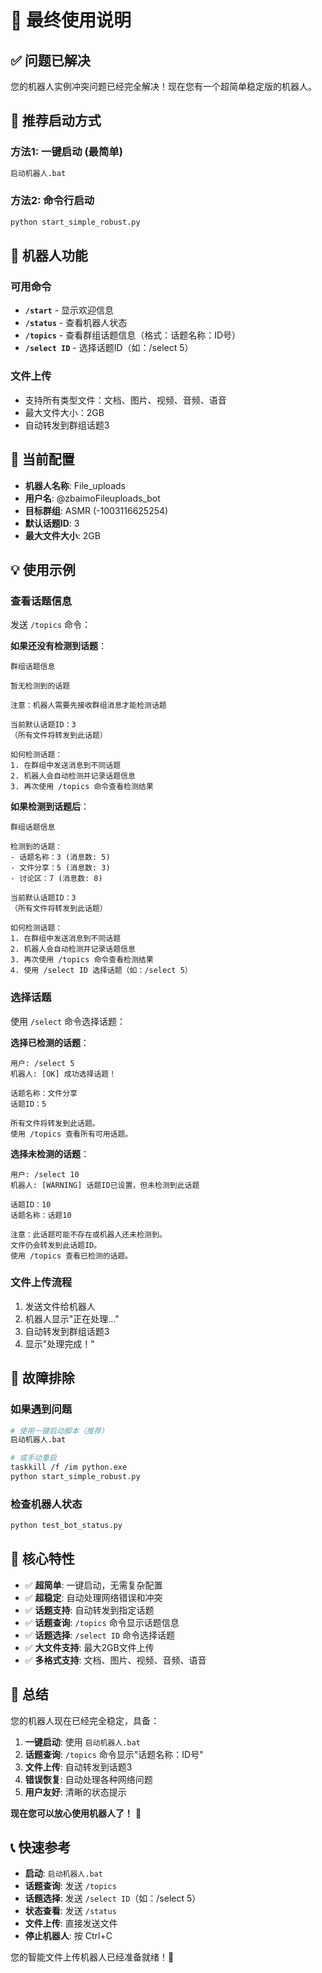 # 🚀 最终使用说明

## ✅ 问题已解决

您的机器人实例冲突问题已经完全解决！现在您有一个超简单稳定版的机器人。

## 🎯 推荐启动方式

### 方法1: 一键启动 (最简单)
```bash
启动机器人.bat
```

### 方法2: 命令行启动
```bash
python start_simple_robust.py
```

## 📱 机器人功能

### 可用命令
- **`/start`** - 显示欢迎信息
- **`/status`** - 查看机器人状态
- **`/topics`** - 查看群组话题信息（格式：话题名称：ID号）
- **`/select ID`** - 选择话题ID（如：/select 5）

### 文件上传
- 支持所有类型文件：文档、图片、视频、音频、语音
- 最大文件大小：2GB
- 自动转发到群组话题3

## 🎉 当前配置

- **机器人名称**: File_uploads
- **用户名**: @zbaimoFileuploads_bot
- **目标群组**: ASMR (-1003116625254)
- **默认话题ID**: 3
- **最大文件大小**: 2GB

## 💡 使用示例

### 查看话题信息
发送 `/topics` 命令：

**如果还没有检测到话题**：
```
群组话题信息

暂无检测到的话题

注意：机器人需要先接收群组消息才能检测话题

当前默认话题ID：3
（所有文件将转发到此话题）

如何检测话题：
1. 在群组中发送消息到不同话题
2. 机器人会自动检测并记录话题信息
3. 再次使用 /topics 命令查看检测结果
```

**如果检测到话题后**：
```
群组话题信息

检测到的话题：
- 话题名称：3 (消息数: 5)
- 文件分享：5 (消息数: 3)
- 讨论区：7 (消息数: 8)

当前默认话题ID：3
（所有文件将转发到此话题）

如何检测话题：
1. 在群组中发送消息到不同话题
2. 机器人会自动检测并记录话题信息
3. 再次使用 /topics 命令查看检测结果
4. 使用 /select ID 选择话题（如：/select 5）
```

### 选择话题
使用 `/select` 命令选择话题：

**选择已检测的话题**：
```
用户: /select 5
机器人: [OK] 成功选择话题！

话题名称：文件分享
话题ID：5

所有文件将转发到此话题。
使用 /topics 查看所有可用话题。
```

**选择未检测的话题**：
```
用户: /select 10
机器人: [WARNING] 话题ID已设置，但未检测到此话题

话题ID：10
话题名称：话题10

注意：此话题可能不存在或机器人还未检测到。
文件仍会转发到此话题ID。
使用 /topics 查看已检测的话题。
```

### 文件上传流程
1. 发送文件给机器人
2. 机器人显示"正在处理..."
3. 自动转发到群组话题3
4. 显示"处理完成！"

## 🔧 故障排除

### 如果遇到问题
```bash
# 使用一键启动脚本（推荐）
启动机器人.bat

# 或手动重启
taskkill /f /im python.exe
python start_simple_robust.py
```

### 检查机器人状态
```bash
python test_bot_status.py
```

## 🎯 核心特性

- ✅ **超简单**: 一键启动，无需复杂配置
- ✅ **超稳定**: 自动处理网络错误和冲突
- ✅ **话题支持**: 自动转发到指定话题
- ✅ **话题查询**: `/topics` 命令显示话题信息
- ✅ **话题选择**: `/select ID` 命令选择话题
- ✅ **大文件支持**: 最大2GB文件上传
- ✅ **多格式支持**: 文档、图片、视频、音频、语音

## 🚀 总结

您的机器人现在已经完全稳定，具备：

1. **一键启动**: 使用 `启动机器人.bat`
2. **话题查询**: `/topics` 命令显示"话题名称：ID号"
3. **文件上传**: 自动转发到话题3
4. **错误恢复**: 自动处理各种网络问题
5. **用户友好**: 清晰的状态提示

**现在您可以放心使用机器人了！** 🎉

## 📞 快速参考

- **启动**: `启动机器人.bat`
- **话题查询**: 发送 `/topics`
- **话题选择**: 发送 `/select ID`（如：/select 5）
- **状态查看**: 发送 `/status`
- **文件上传**: 直接发送文件
- **停止机器人**: 按 Ctrl+C

您的智能文件上传机器人已经准备就绪！🚀